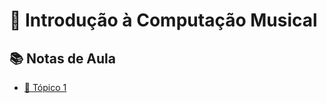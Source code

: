 
# 🎵 Introdução à Computação Musical

<div id="top"></div>

## 📚 Notas de Aula
* [📕 Tópico 1](https://github.com/souzaitor/Intro-Musical/tree/main/T%C3%B3pico%201#top) 

